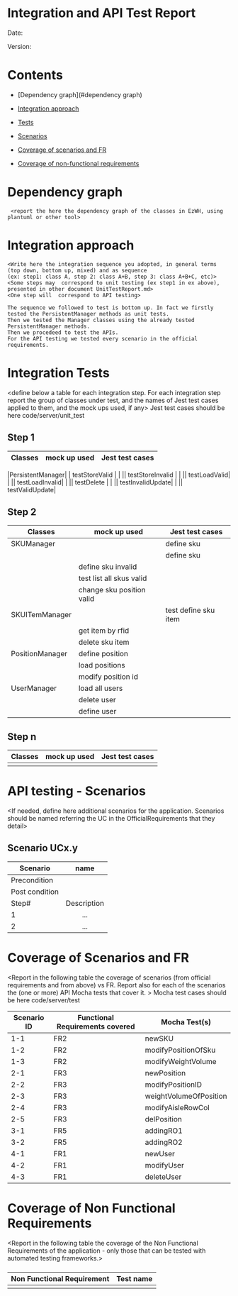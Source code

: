 # Integration and API Test Report

Date:

Version:

# Contents

- [Dependency graph](#dependency graph)

- [Integration approach](#integration)

- [Tests](#tests)

- [Scenarios](#scenarios)

- [Coverage of scenarios and FR](#scenario-coverage)
- [Coverage of non-functional requirements](#nfr-coverage)



# Dependency graph 

     <report the here the dependency graph of the classes in EzWH, using plantuml or other tool>
     
# Integration approach

    <Write here the integration sequence you adopted, in general terms (top down, bottom up, mixed) and as sequence
    (ex: step1: class A, step 2: class A+B, step 3: class A+B+C, etc)> 
    <Some steps may  correspond to unit testing (ex step1 in ex above), presented in other document UnitTestReport.md>
    <One step will  correspond to API testing>

    The sequence we followed to test is bottom up. In fact we firstly tested the PersistentManager methods as unit tests.
    Then we tested the Manager classes using the already tested PersistentManager methods.
    Then we procedeed to test the APIs.
    For the API testing we tested every scenario in the official requirements.
    


#  Integration Tests

   <define below a table for each integration step. For each integration step report the group of classes under test, and the names of
     Jest test cases applied to them, and the mock ups used, if any> Jest test cases should be here code/server/unit_test

## Step 1
| Classes  | mock up used |Jest test cases |
|--|--|--|

|PersistentManager| | testStoreValid |
| || testStoreInvalid |
| || testLoadValid|
| || testLoadInvalid|
| || testDelete |
| || testInvalidUpdate|
| || testValidUpdate|
## Step 2
| Classes  | mock up used |Jest test cases |
|--|--|--|
|SKUManager | | define sku |
| | | define sku |
||define sku invalid|
|| test list all skus valid|
||change sku position valid|
|SKUITemManager|| test define sku item |
|| get item by rfid |
|| delete sku item |
|PositionManager|define position|
||load positions|
||modify position id|
|UserManager|load all users|
||delete user|
||define user|

## Step n 

| Classes  | mock up used |Jest test cases |
|--|--|--|
||||




# API testing - Scenarios


<If needed, define here additional scenarios for the application. Scenarios should be named
 referring the UC in the OfficialRequirements that they detail>

## Scenario UCx.y

| Scenario |  name |
| ------------- |:-------------:| 
|  Precondition     |  |
|  Post condition     |   |
| Step#        | Description  |
|  1     |  ... |  
|  2     |  ... |



# Coverage of Scenarios and FR


<Report in the following table the coverage of  scenarios (from official requirements and from above) vs FR. 
Report also for each of the scenarios the (one or more) API Mocha tests that cover it. >  Mocha test cases should be here code/server/test




| Scenario ID | Functional Requirements covered | Mocha  Test(s) | 
| ----------- | ------------------------------- | ----------- | 
| 1-1         | FR2                             |  newSKU     |             
| 1-2         | FR2                             |   modifyPositionOfSku          |             
| 1-3         |  FR2                               |    modifyWeightVolume         |             
| 2-1         |    FR3                             |    newPosition         |             
| 2-2         |    FR3                             |      modifyPositionID       |             
| 2-3         |     FR3                            |        weightVolumeOfPosition     |           
| 2-4         |    FR3                             |      modifyAisleRowCol       |  
| 2-5         |    FR3                             |          delPosition   |    
| 3-1         |     FR5                            |        addingRO1     | 
| 3-2         |   FR5                              |       addingRO2      | 
| 4-1         |   FR1                              |       newUser      | 
| 4-2         |     FR1                            |      modifyUser       | 
| 4-3         |   FR1                              |      deleteUser       | 


# Coverage of Non Functional Requirements


<Report in the following table the coverage of the Non Functional Requirements of the application - only those that can be tested with automated testing frameworks.>


### 

| Non Functional Requirement | Test name |
| -------------------------- | --------- |
|                            |           |


